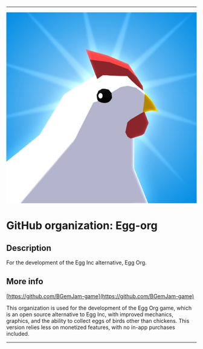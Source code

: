 
***

![EggIncIcon_650x640.jpeg failed to load. The file may be missing or corrupt. Check the file path for errors first.](/AdditionalInfo/1/Egg-org/EggIncIcon_650x640.jpeg)

# GitHub organization: Egg-org

## Description

For the development of the Egg Inc alternative, Egg Org.

## More info

[https://github.com/BGemJam-game](https://github.com/BGemJam-game)

This organization is used for the development of the Egg Org game, which is an open source alternative to Egg Inc, with improved mechanics, graphics, and the ability to collect eggs of birds other than chickens. This version relies less on monetized features, with no in-app purchases included.

***
